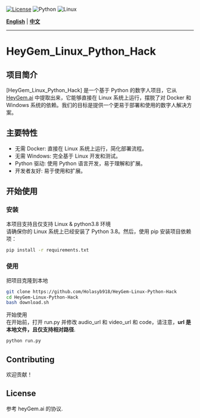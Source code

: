 
[![License](https://img.shields.io/badge/License-View%20License-blue.svg)](https://github.com/GuijiAI/HeyGem.ai/blob/main/LICENSE)
![Python](https://img.shields.io/badge/Python-3.8-blue.svg)
![Linux](https://img.shields.io/badge/OS-Linux-brightgreen.svg)

**[English](readme.md)** | **[中文](.chinese-version)**

---

<a name="chinese-version"></a>

# HeyGem_Linux_Python_Hack

## 项目简介

[HeyGem_Linux_Python_Hack] 是一个基于 Python 的数字人项目，它从 [HeyGem.ai](https://github.com/GuijiAI/HeyGem.ai) 中提取出来，它能够直接在 Linux 系统上运行，摆脱了对 Docker 和 Windows 系统的依赖。我们的目标是提供一个更易于部署和使用的数字人解决方案。

## 主要特性

* 无需 Docker: 直接在 Linux 系统上运行，简化部署流程。
* 无需 Windows: 完全基于 Linux 开发和测试。
* Python 驱动: 使用 Python 语言开发，易于理解和扩展。
* 开发者友好: 易于使用和扩展。

## 开始使用

### 安装
本项目支持且仅支持 Linux & python3.8 环境  
请确保你的 Linux 系统上已经安装了 Python 3.8。然后，使用 pip 安装项目依赖项：

```bash
pip install -r requirements.txt
```

### 使用
把项目克隆到本地
```bash
git clone https://github.com/Holasyb918/HeyGem-Linux-Python-Hack
cd HeyGem-Linux-Python-Hack
bash download.sh
```
开始使用  
在开始前，打开 run.py 并修改 audio_url 和 video_url 和 code，请注意，**url 是本地文件，且仅支持相对路径**.
```bash
python run.py 
```

## Contributing  
欢迎贡献！

## License
参考 heyGem.ai 的协议.
